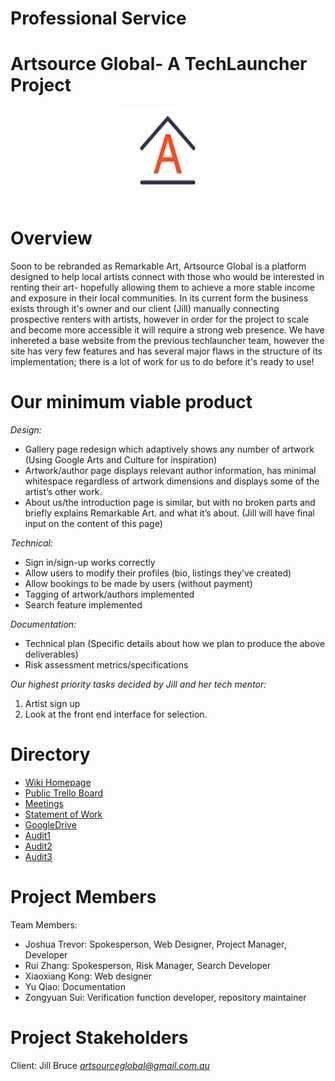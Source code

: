 # Professional Service

# **Artsource Global- A TechLauncher Project**

<div align=center><img width="150" height="150" src="/ASG_logo.png"/></div>

# **Overview**
Soon to be rebranded as Remarkable Art, Artsource Global is a platform designed to help local artists connect with those who would be interested in renting their art- hopefully allowing them to achieve a more stable income and exposure in their local communities. In its current form the business exists through it's owner and our client (Jill) manually connecting prospective renters with artists, however in order for the project to scale and become more accessible it will require a strong web presence. We have inhereted a base website from the previous techlauncher team, however the site has very few features and has several major flaws in the structure of its implementation; there is a lot of work for us to do before it's ready to use!

# **Our minimum viable product**
*Design:*
- Gallery page redesign which adaptively shows any number of artwork (Using Google Arts and Culture for inspiration)
- Artwork/author page displays relevant author information, has minimal whitespace regardless of artwork dimensions and displays some of the artist’s other work.
- About us/the introduction page is similar, but with no broken parts and briefly explains Remarkable Art. and what it’s about. (Jill will have final input on the content of this page)

*Technical:*
- Sign in/sign-up works correctly
- Allow users to modify their profiles (bio, listings they’ve created)
- Allow bookings to be made by users (without payment)
- Tagging of artwork/authors implemented
- Search feature implemented

*Documentation:*
- Technical plan (Specific details about how we plan to produce the above deliverables)
- Risk assessment metrics/specifications 

*Our highest priority tasks decided by Jill and her tech mentor:*
1) Artist sign up
2) Look at the front end interface for selection. 


# **Directory**

* [Wiki Homepage](https://github.com/20-S1-2-C-Professional-Services/Professional-Services-Artsource/wiki)
* [Public Trello Board](https://trello.com/b/SSa7jXPK/artsource)
* [Meetings](https://github.com/20-S1-2-C-Professional-Services/Professional-Services-Artsource/wiki/Meetings)
* [Statement of Work](https://github.com/20-S1-2-C-Professional-Services/Professional-Services-Artsource/wiki/Statement-of-Work)
* [GoogleDrive](https://drive.google.com/drive/folders/1Xfq7Ruo_GspdJjo7WOUox2QbkW-Op9S2)
* [Audit1](https://drive.google.com/drive/folders/1oV2Mhp6lP0EoTuavfZY_qlEK8PDa_ieQ)
* [Audit2](https://drive.google.com/drive/folders/1owdUfHVGZ3We2gf9bCsO31lWry5L-qVJ)
* [Audit3](https://drive.google.com/drive/folders/1074hWQg-ph-ZGHu-_pMedAmiTNZvrGKm)


# **Project Members**

Team Members:
*  Joshua Trevor: Spokesperson, Web Designer, Project Manager, Developer
*  Rui Zhang: Spokesperson, Risk Manager, Search Developer
*  Xiaoxiang Kong: Web designer
*  Yu Qiao: Documentation
*  Zongyuan Sui: Verification function developer, repository maintainer

# **Project Stakeholders**

Client: Jill Bruce *artsourceglobal@gmail.com.au*
